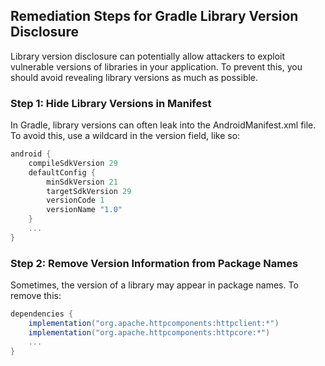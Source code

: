 

## Remediation Steps for Gradle Library Version Disclosure

Library version disclosure can potentially allow attackers to exploit vulnerable versions of libraries in your application. To prevent this, you should avoid revealing library versions as much as possible.

### Step 1: Hide Library Versions in Manifest
In Gradle, library versions can often leak into the AndroidManifest.xml file. To avoid this, use a wildcard in the version field, like so:

```groovy
android {
    compileSdkVersion 29
    defaultConfig {
        minSdkVersion 21
        targetSdkVersion 29
        versionCode 1
        versionName "1.0"
    }
    ...
}
```

### Step 2: Remove Version Information from Package Names
Sometimes, the version of a library may appear in package names. To remove this:

```groovy
dependencies {
    implementation("org.apache.httpcomponents:httpclient:*")
    implementation("org.apache.httpcomponents:httpcore:*")
    ...
}
```